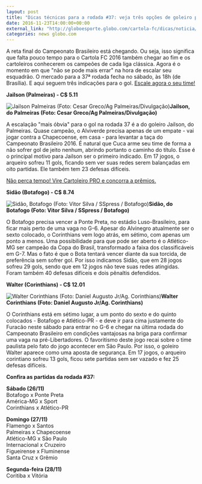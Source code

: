 ```yaml
---
layout: post
title: "Dicas técnicas para a rodada #37: veja três opções de goleiro para o seu time"
date: 2016-11-23T14:00:00+00:00
external_link: "http://globoesporte.globo.com/cartola-fc/dicas/noticia/2016/11/dicas-tecnicas-para-rodada-37-veja-tres-opcoes-de-goleiro-para-o-seu-time.html"
categories: news globo.com
---
```

A reta final do Campeonato Brasileiro está chegando. Ou seja, isso significa que falta pouco tempo para o Cartola FC 2016 também chegar ao fim e os cartoleiros conhecerem os campeões de cada liga clássica. Agora é o momento em que "não se pode mais errar" na hora de escalar seu esquadrão. O mercado para a 37ª rodada fecha no sábado, às 18h (de Brasília). E aqui seguem três indicações para o gol. [Escale agora o seu time!](https://cartolafc.globo.com/#/time)

**Jailson (Palmeiras) - C$ 5.11**

 ![Jailson Palmeiras (Foto: Cesar Greco/Ag Palmeiras/Divulgação)](http://s2.glbimg.com/GL0usatKfATysxmeW7jgXau9fDE=/0x0:668x512/300x230/s.glbimg.com/es/ge/f/original/2016/11/22/15245070790_97f63cee13_b.jpg "Jailson Palmeiras (Foto: Cesar Greco/Ag Palmeiras/Divulgação)")**Jailson, do Palmeiras (Foto: Cesar Greco/Ag Palmeiras/Divulgação)**

A escalação "mais óbvia" para o gol na rodada 37 é a do goleiro Jailson, do Palmeiras. Quase campeão, o Alviverde precisa apenas de um empate - vai jogar contra a Chapecoense, em casa - para levantar a taça do Campeonato Brasileiro 2016. É natural que Cuca arme seu time de forma a não sofrer gol de jeito nenhum, abrindo portanto o caminho do título. Esse é o principal motivo para Jailson ser o primeiro indicado. Em 17 jogos, o arqueiro sofreu 11 gols, ficando sem ver suas redes serem balançadas em oito partidas. Ele também tem 23 defesas difíceis.

[Não perca tempo! Vire Cartoleiro PRO e concorra a prêmios.](http://globoesporte.globo.com/cartola-fc/pro/noticia/2016/08/cartola-pro-fica-mais-barato-partir-do-dia-9-e-passara-custar-r-2850.html)

**Sidão (Botafogo) - C$ 8.74**

 ![Sidão, Botafogo (Foto: Vitor Silva / SSpress / Botafogo)](http://s2.glbimg.com/W2AtuTHVDYbX5-kf0HpzBOZFpqs=/262x0:2000x1333/300x230/s.glbimg.com/es/ge/f/original/2016/11/10/s000200_E2aGrXZ.jpg "Sidão, Botafogo (Foto: Vitor Silva / SSpress / Botafogo)")**Sidão, do Botafogo (Foto: Vitor Silva / SSpress / Botafogo)**

O Botafogo precisa vencer a Ponte Preta, no estádio Luso-Brasileiro, para ficar mais perto de uma vaga no G-6. Apesar do Alvinegro atualmente ser o sexto colocado, o Corinthians vem logo atrás, em sétimo, com apenas um ponto a menos. Uma possibilidade para que pode ser aberto é o Atlético-MG ser campeão da Copa do Brasil, transformado a faixa dos classificáveis em G-7. Mas o fato é que o Bota tentará vencer diante da sua torcida, de preferência sem sofrer gol. Por isso indicamos Sidão, que em 28 jogos sofreu 29 gols, sendo que em 12 jogos não teve suas redes atingidas. Foram também 40 defesas difíceis e dois pênaltis defendidos.

**Walter (Corinthians) - C$ 12.01**

 ![Walter Corinthians (Foto: Daniel Augusto Jr/Ag. Corinthians)](http://s2.glbimg.com/btQOmvXQcuGlHCOkQr2r94-vKx0=/762x0:2048x1119/300x261/s.glbimg.com/es/ge/f/original/2016/10/06/a3189f107437.jpg "Walter Corinthians (Foto: Daniel Augusto Jr/Ag. Corinthians)")**Walter Corinthians (Foto: Daniel Augusto Jr/Ag. Corinthians)**

O Corinthians está em sétimo lugar, a um ponto do sexto e do quinto colocados - Botafogo e Atlético-PR - e deve ir para cima justamente do Furacão neste sábado para entrar no G-6 e chegar na última rodada do Campeonato Brasileiro em condições vantajosas na briga para confirmar uma vaga na pré-Libertadores. O favoritismo deste jogo recai sobre o time paulista pelo fato do jogo acontecer em São Paulo. Por isso, o goleiro Walter aparece como uma aposta de segurança. Em 17 jogos, o arqueiro corintiano sofreu 13 gols, ficou sete partidas sem ser vazado e fez 25 defesas difíceis.

**Confira as partidas da rodada #37:**  
  
**Sábado (26/11)**  
Botafogo x Ponte Preta  
América-MG x Sport  
Corinthians x Atlético-PR  
  
**Domingo (27/11)**  
Flamengo x Santos  
Palmeiras x Chapecoense  
Atlético-MG x São Paulo  
Internacional x Cruzeiro  
Figueirense x Fluminense  
Santa Cruz x Grêmio  
  
**Segunda-feira (28/11)**  
Coritiba x Vitória

